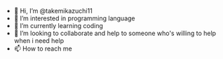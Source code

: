 - 👋 Hi, I’m @takemikazuchi11
- 👀 I’m interested in programming language
- 🌱 I’m currently learning coding
- 💞️ I’m looking to collaborate and help to someone who's willing to help when i need help
- 📫 How to reach me

<!---
takemikazuchi11/takemikazuchi11 is a ✨ special ✨ repository because its `README.md` (this file) appears on your GitHub profile.
You can click the Preview link to take a look at your changes.
--->
